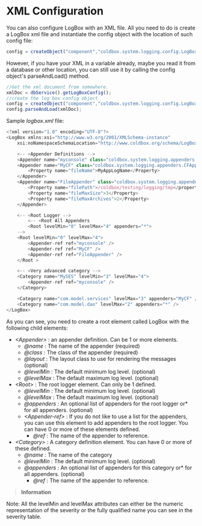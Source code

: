 # XML Configuration
You can also configure LogBox with an XML file. All you need to do is create a LogBox xml file and instantiate the config object with the location of such config file:

```javascript
config = createObject("component","coldbox.system.logging.config.LogBoxConfig").init(expandPath("/config/logbox.xml"));
```

However, if you have your XML in a variable already, maybe you read it from a database or other location, you can still use it by calling the config object's parseAndLoad() method.

```javascript
//Get the xml document from somewhere.
xmlDoc = dbService().getLogBoxConfig();
//create the log box config object
config = createObject("component","coldbox.system.logging.config.LogBoxConfig").init();
config.parseAndLoad(xmlDoc);
```

Sample <i>logbox.xml</i> file:

```javascript
<?xml version="1.0" encoding="UTF-8"?>
<LogBox xmlns:xsi="http://www.w3.org/2001/XMLSchema-instance"
	xsi:noNamespaceSchemaLocation="http://www.coldbox.org/schema/LogBoxConfig_1.4.xsd">

	<-- <Appender Definitions -->
	<Appender name="myconsole" class="coldbox.system.logging.appenders.ConsoleAppender" />
	<Appender name="MyCF" class="coldbox.system.logging.appenders.CFAppender" layout="model.myLayout">
		<Property name="fileName">MyAppLogName</Property>
	</Appender>
	<Appender name="FileAppender" class="coldbox.system.logging.appenders.AsyncRollingFileAppender" levelMax="DEBUG">
		<Property name="filePath">/coldbox/testing/logging/tmp</property>
		<Property name="fileMaxSize">3</Property>
		<Property name="fileMaxArchives">2</Property>
	</Appender>

	<-- <Root Logger -->
		<-- <Root All Appenders
		<Root levelMin="0" levelMax="4" appenders="*">
	-->
	<Root levelMin="0" levelMax="4">
		<Appender-ref ref="myconsole" />
		<Appender-ref ref="MyCF" />
		<Appender-ref ref="FileAppender" />
	</Root >

	<-- <Very advanced category -->
	<Category name="MySES" levelMin="3" levelMax="4">
		<Appender-ref ref="myconsole" />
	</Category>

	<Category name="com.model.services" levelMax="3" appenders="MyCF" />
	<Category name="com.model.dao" levelMax="2" appenders="*" />
</LogBox>
```
As you can see, you need to create a root element called LogBox with the following child elements:

* <i>&lt;Appender&gt;</i> : an appender definition. Can be 1 or more elements.
    * <i>@name</i> : The name of the appender (required)
    * <i>@class</i> : The class of the appender (required)
    * <i>@layout</i> : The layout class to use for rendering the messages (optional)
    * <i>@levelMin</i> : The default minimum log level. (optional)
    * <i>@levelMax</i> : The default maximum log level. (optional)
* <i>&lt;Root&gt;</i> : The root logger element. Can only be 1 defined.
    * <i>@levelMin</i> : The default minimum log level. (optional)
    * <i>@levelMax</i> : The default maximum log level. (optional)
    * <i>@appenders</i> : An optional list of appenders for the root logger or* for all appenders. (optional)
    * <i>&lt;Appender-ref&gt;</i> : If you do not like to use a list for the appenders, you can use this element to add appenders to the root logger. You can have 0 or more of these elements defined.
        * <i>@ref</i> : The name of the appender to reference.
* <i>&lt;Category&gt;</i> : A category definition element. You can have 0 or more of these defined.
    * <i>@name</i> : The name of the category
    * <i>@levelMin</i> : The default minimum log level. (optional)
    * <i>@appenders</i> : An optional list of appenders for this category or* for all appenders. (optional)
        * <i>@ref</i> : The name of the appender to reference.

> <b>Information</b>

Note: All the levelMin and levelMax attributes can either be the numeric representation of the severity or the fully qualified name you can see in the severity table.

